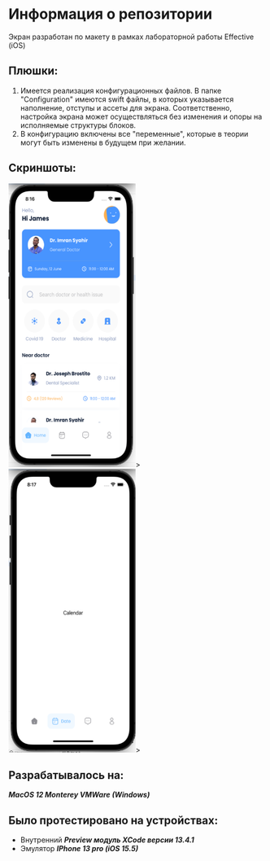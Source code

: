 # Информация о репозитории
Экран разработан по макету в рамках лабораторной работы Effective (iOS)

## Плюшки:
1. Имеется реализация конфигурационных файлов. В папке "Configuration" имеются swift файлы, в которых указывается наполнение, отступы и ассеты для экрана.
Соответственно, настройка экрана может осуществляться без изменения и опоры на исполняемые структуры блоков.
2. В конфигурацию включены все "переменные", которые в теории могут быть изменены в будущем при желании. 

## Скриншоты:

<img src="https://github.com/anton418788/DoctorScreen/blob/request/iosscreen1.PNG" width="250" height="558">>
<img src="https://github.com/anton418788/DoctorScreen/blob/request/iosscreen2PNG.PNG" width="250" height="558">>

## Разрабатывалось на:
___MacOS 12 Monterey VMWare (Windows)___

## Было протестировано на устройствах:
- Внутренний ___Preview модуль XCode версии 13.4.1___
- Эмулятор ___IPhone 13 pro (iOS 15.5)___


